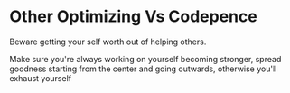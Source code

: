 # Other Optimizing Vs Codepence

Beware getting your self worth out of helping others.

Make sure you're always working on yourself becoming stronger, spread goodness starting from the center and going outwards, otherwise you'll exhaust yourself